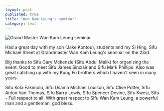 ```yaml
---
layout: post
published: true
title: "Wan Kam Leung's seminar"
category: text
---
```



![Grand Master Wan Kam Leung seminar]({{site.baseurl}}/img/posts/wan_kam_leung.jpg)

Had a great day with my son (Jake Kontou), students and my Si Hing, Sifu Michael Street at Grandmaster Wan Kam Leung's seminar on the 23rd. 

Big thanks to Sifu Gary Mckenzie (Sifu Abdul Malik) for organising the event. 
Good to meet Sifu James Sinclair and Sifu Mark Phillips. Also was great catching up with my Kung Fu brothers which I haven't seen in many years.

Sifu Kola Fakimolu, Sifu Usama Michael Louison, Sifu Clive Potter, Sifu Anton Van Thomas, Sifu Barry Lewis, Sifu Spencer Devine, Sifu Kwesi, Sifu - Full respect to all. With great respect to Sifu Wan Kam Leung, a powerful man and a gentleman, god bless.
